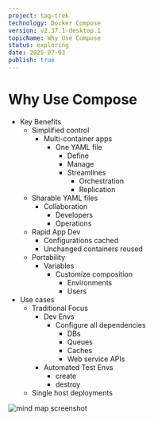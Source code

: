 ```yaml
---
project: tag-trek
technology: Docker Compose
version: v2.37.1-desktop.1
topicName: Why Use Compose
status: exploring
date: 2025-07-03
publish: true
---
```


# Why Use Compose
- Key Benefits
    - Simplified control
        - Multi-container apps
            - One YAML file
                - Define
                - Manage
                - Streamlines
                    - Orchestration
                    - Replication
    - Sharable YAML files
        - Collaboration
            - Developers
            - Operations
    - Rapid App Dev
        - Configurations cached
        - Unchanged containers reused
    - Portability
        - Variables
            - Customize composition
                - Environments
                 - Users
 - Use cases
     - Traditional Focus
         - Dev Envs
             - Configure all dependencies
                 - DBs
                 - Queues
                 - Caches
                 - Web service APIs
         - Automated Test Envs
             - create
             - destroy
     - Single host deployments

![mind map screenshot](Pasted%20image%2020250703144256.png)